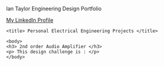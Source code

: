 Ian Taylor
Engineering Design Portfolio


<html>


<a href = "https://www.linkedin.com/in/1an7aylor/"> My LinkedIn Profile </a>
	<head> 

	<title> Personal Electrical Engineering Projects </title>
</head>

	<body>
	<h3> 2nd order Audio Amplifier </h3>
	<p> This design challenge is : </p>
	</body>
	
	

</html>
